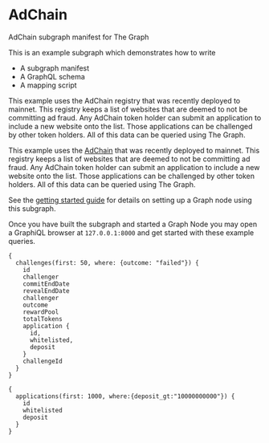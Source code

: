 # AdChain
AdChain subgraph manifest for The Graph

This is an example subgraph which demonstrates how to write
* A subgraph manifest
* A GraphQL schema
* A mapping script

This example uses the AdChain  registry that was recently deployed to mainnet. This registry keeps a list of websites that are deemed to not be committing ad fraud. Any AdChain token holder can submit an application to include a new website onto the list. Those applications can be challenged by other token holders. All of this data can be queried using The Graph.


This example uses the [AdChain](https://publisher.adchain.com/registry) that was recently deployed to mainnet. This registry keeps a list of websites that are deemed to not be committing ad fraud. Any AdChain token holder can submit an application to include a new website onto the list. Those applications can be challenged by other token holders. All of this data can be queried using The Graph.

See the [getting started guide](https://github.com/graphprotocol/graph-node/blob/master/getting-started-docs/docs/getting-started.md) for details on setting up a Graph node using this subgraph.


Once you have built the subgraph and started a Graph Node you may open a GraphiQL browser at `127.0.0.1:8000` and get started with these example queries.
```
{
  challenges(first: 50, where: {outcome: "failed"}) {
    id
    challenger
    commitEndDate
    revealEndDate
    challenger
    outcome
    rewardPool   
    totalTokens
    application {
      id,
      whitelisted,
      deposit
    }
    challengeId
  }
}
```

```
{
  applications(first: 1000, where:{deposit_gt:"10000000000"}) {
    id
    whitelisted
    deposit
  }
}
```
